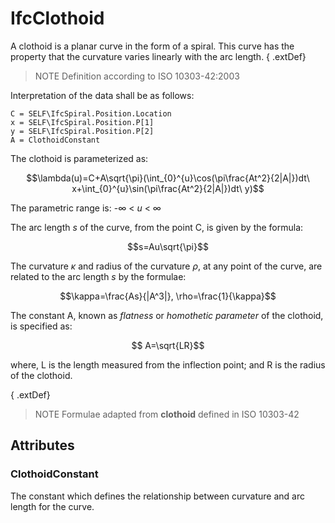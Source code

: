 # IfcClothoid

A clothoid is a planar curve in the form of a spiral. This curve has the property that the curvature varies linearly with the arc length.<!-- end of definition -->
{ .extDef}
> NOTE Definition according to ISO 10303-42:2003

Interpretation of the data shall be as follows:

```
C = SELF\IfcSpiral.Position.Location
x = SELF\IfcSpiral.Position.P[1]
y = SELF\IfcSpiral.Position.P[2]
A = ClothoidConstant
```

The clothoid is parameterized as:

$$\lambda(u)=C+A\sqrt{\pi}(\int_{0}^{u}\cos(\pi\frac{At^2}{2|A|})dt\ x+\int_{0}^{u}\sin(\pi\frac{At^2}{2|A|})dt\ y)$$

The parametric range is: -∞ < _u_ < ∞

The arc length _s_ of the curve, from the point C, is given by the formula:

$$s=Au\sqrt{\pi}$$

The curvature _κ_ and radius of the curvature _ρ_, at any point of the curve, are related to the arc length _s_ by the formulae:

$$\kappa=\frac{As}{|A^3|}, \rho=\frac{1}{\kappa}$$

The constant A, known as _flatness_ or _homothetic parameter_ of the clothoid, is specified as:

$$ A=\sqrt{LR}$$

where, L is the length measured from the inflection point; and R is the radius of the clothoid.

{ .extDef}
> NOTE Formulae adapted from **clothoid** defined in ISO 10303-42

## Attributes

### ClothoidConstant
The constant which defines the relationship between curvature and arc length for the curve.

